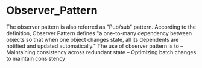 # Observer_Pattern

The observer pattern is also referred as "Pub/sub" pattern. According to the definition, Observer Pattern defines "a one-to-many 
dependency between objects so that when one object changes state, all its dependents are notified and updated automatically."
The use of observer pattern is to 
– Maintaining consistency across redundant state
 – Optimizing batch changes to maintain consistency
 
 
